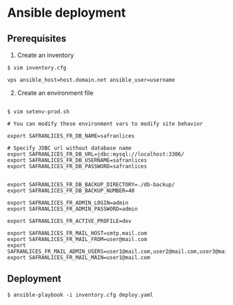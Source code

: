 # Ansible deployment

## Prerequisites

1. Create an inventory
```
$ vim inventory.cfg 

vps ansible_host=host.domain.net ansible_user=username
```

2. Create an environment file
```

$ vim setenv-prod.sh

# You can modify these environment vars to modify site behavior

export SAFRANLICES_FR_DB_NAME=safranlices

# Specify JDBC url without database name
export SAFRANLICES_FR_DB_URL=jdbc:mysql://localhost:3306/
export SAFRANLICES_FR_DB_USERNAME=safranlices
export SAFRANLICES_FR_DB_PASSWORD=safranlices


export SAFRANLICES_FR_DB_BACKUP_DIRECTORY=./db-backup/
export SAFRANLICES_FR_DB_BACKUP_NUMBER=40

export SAFRANLICES_FR_ADMIN_LOGIN=admin
export SAFRANLICES_FR_ADMIN_PASSWORD=admin

export SAFRANLICES_FR_ACTIVE_PROFILE=dev

export SAFRANLICES_FR_MAIL_HOST=smtp.mail.com
export SAFRANLICES_FR_MAIL_FROM=user@mail.com
export SAFRANLICES_FR_MAIL_ADMIN_USERS=user1@mail.com,user2@mail.com,user3@mail.com
export SAFRANLICES_FR_MAIL_MAIN=user1@mail.com

``` 

## Deployment

    $ ansible-playbook -i inventory.cfg deploy.yaml 